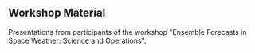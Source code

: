 ## Workshop Material

Presentations from participants of the workshop "Ensemble Forecasts in Space Weather: Science and Operations".

